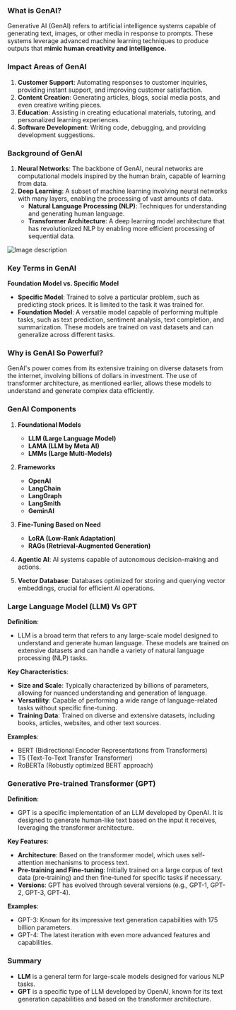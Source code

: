 ### What is GenAI?

Generative AI (GenAI) refers to artificial intelligence systems capable of generating text, images, or other media in response to prompts. These systems leverage advanced machine learning techniques to produce outputs that **mimic human creativity and intelligence.**

### Impact Areas of GenAI

1. **Customer Support**: Automating responses to customer inquiries, providing instant support, and improving customer satisfaction.
2. **Content Creation**: Generating articles, blogs, social media posts, and even creative writing pieces.
3. **Education**: Assisting in creating educational materials, tutoring, and personalized learning experiences.
4. **Software Development**: Writing code, debugging, and providing development suggestions.

### Background of GenAI

1. **Neural Networks**: The backbone of GenAI, neural networks are computational models inspired by the human brain, capable of learning from data.
2. **Deep Learning**: A subset of machine learning involving neural networks with many layers, enabling the processing of vast amounts of data.
   - **Natural Language Processing (NLP)**: Techniques for understanding and generating human language.
   - **Transformer Architecture**: A deep learning model architecture that has revolutionized NLP by enabling more efficient processing of sequential data.


![Image description](https://dev-to-uploads.s3.amazonaws.com/uploads/articles/dt3gxfl9hyhepds34kxw.png)



### Key Terms in GenAI

**Foundation Model vs. Specific Model**

- **Specific Model**: Trained to solve a particular problem, such as predicting stock prices. It is limited to the task it was trained for.
- **Foundation Model**: A versatile model capable of performing multiple tasks, such as text prediction, sentiment analysis, text completion, and summarization. These models are trained on vast datasets and can generalize across different tasks.

### Why is GenAI So Powerful?

GenAI's power comes from its extensive training on diverse datasets from the internet, involving billions of dollars in investment. The use of transformer architecture, as mentioned earlier, allows these models to understand and generate complex data efficiently.

### GenAI Components

1. **Foundational Models**
   - **LLM (Large Language Model)**
   - **LAMA (LLM by Meta AI)**
   - **LMMs (Large Multi-Models)**

2. **Frameworks**
   - **OpenAI**
   - **LangChain**
   - **LangGraph**
   - **LangSmith**
   - **GeminAI**

3. **Fine-Tuning Based on Need**
   - **LoRA (Low-Rank Adaptation)**
   - **RAGs (Retrieval-Augmented Generation)**

4. **Agentic AI**: AI systems capable of autonomous decision-making and actions.
5. **Vector Database**: Databases optimized for storing and querying vector embeddings, crucial for efficient AI operations.


### Large Language Model (LLM) Vs GPT

**Definition**: 
- LLM is a broad term that refers to any large-scale model designed to understand and generate human language. These models are trained on extensive datasets and can handle a variety of natural language processing (NLP) tasks.

**Key Characteristics**:
- **Size and Scale**: Typically characterized by billions of parameters, allowing for nuanced understanding and generation of language.
- **Versatility**: Capable of performing a wide range of language-related tasks without specific fine-tuning.
- **Training Data**: Trained on diverse and extensive datasets, including books, articles, websites, and other text sources.

**Examples**:
- BERT (Bidirectional Encoder Representations from Transformers)
- T5 (Text-To-Text Transfer Transformer)
- RoBERTa (Robustly optimized BERT approach)

### Generative Pre-trained Transformer (GPT)

**Definition**:
- GPT is a specific implementation of an LLM developed by OpenAI. It is designed to generate human-like text based on the input it receives, leveraging the transformer architecture.

**Key Features**:
- **Architecture**: Based on the transformer model, which uses self-attention mechanisms to process text.
- **Pre-training and Fine-tuning**: Initially trained on a large corpus of text data (pre-training) and then fine-tuned for specific tasks if necessary.
- **Versions**: GPT has evolved through several versions (e.g., GPT-1, GPT-2, GPT-3, GPT-4).

**Examples**:
- GPT-3: Known for its impressive text generation capabilities with 175 billion parameters.
- GPT-4: The latest iteration with even more advanced features and capabilities.

### Summary

- **LLM** is a general term for large-scale models designed for various NLP tasks.
- **GPT** is a specific type of LLM developed by OpenAI, known for its text generation capabilities and based on the transformer architecture.

